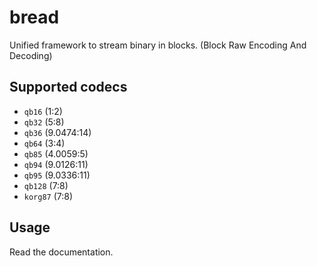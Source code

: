 # bread
Unified framework to stream binary in blocks. (Block Raw Encoding And Decoding)

## Supported codecs
* `qb16` (1:2)
* `qb32` (5:8)
* `qb36` (9.0474:14)
* `qb64` (3:4)
* `qb85` (4.0059:5)
* `qb94` (9.0126:11)
* `qb95` (9.0336:11)
* `qb128` (7:8)
* `korg87` (7:8)

## Usage
Read the documentation.